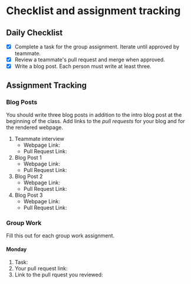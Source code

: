 # Checklist and assignment tracking

## Daily Checklist

- [x] Complete a task for the group assignment. Iterate until approved by teammate.
- [x] Review a teammate's pull request and merge when approved. 
- [x] Write a blog post. Each person must write at least three.

## Assignment Tracking

### Blog Posts

You should write three blog posts in addition to the intro
blog post at the beginning of the class. Add links to the *pull requests* for your blog and for the rendered webpage.

1. Teammate interview
    - Webpage Link:
    - Pull Request Link:
2. Blog Post 1
    - Webpage Link:
    - Pull Request Link:
3. Blog Post 2
    - Webpage Link:
    - Pull Request Link:
4. Blog Post 3
    - Webpage Link:
    - Pull Request Link:

### Group Work

Fill this out for each group work assignment.

#### Monday
1. Task:
2. Your pull request link:
3. Link to the pull rquest you reviewed:
